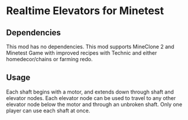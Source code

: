 # Realtime Elevators for Minetest

## Dependencies
This mod has no dependencies. This mod supports MineClone 2 and Minetest Game with improved recipes with Technic and either homedecor/chains or farming redo.

## Usage
Each shaft begins with a motor, and extends down through shaft and elevator nodes. Each elevator node can be used to travel to any other elevator node below the motor and through an unbroken shaft. Only one player can use each shaft at once.

